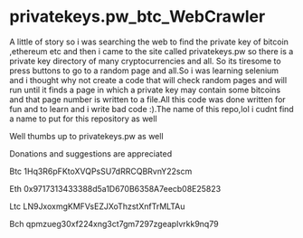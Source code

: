 # privatekeys.pw_btc_WebCrawler


A little of story so i was searching the web to find the private key of bitcoin ,ethereum  etc and then i came to the site called privatekeys.pw so there is a private key directory of many cryptocurrencies and all. So its tiresome to press buttons to go to a random page and all.So i was learning selenium and i thought why not create a code that will check random pages and will run until it finds a page in which a private key may contain some bitcoins and that page number is written to a file.All this code was done written for fun and to learn and i write bad code  :).The name of this repo,lol i cudnt find a name to put for this repository as well

Well thumbs up to privatekeys.pw as well






Donations and suggestions are appreciated

Btc  1Hq3R6pFKtoXVQPsSU7dRRCQBRvnY22scm

Eth  0x9717313433388d5a1D670B6358A7eecb08E25823

Ltc  LN9JxoxmgKMFVsEZJXoThzstXnfTrMLTAu

Bch  qpmzueg30xf224xng3ct7gm7297zgeaplvrkk9nq79







